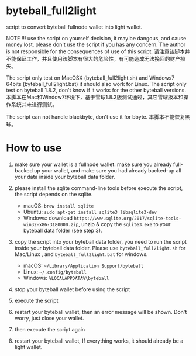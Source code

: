 # byteball_full2light

script to convert byteball fullnode wallet into light wallet.

NOTE !!! use the script on yourself decision, it may be dangous, and cause money lost. please don't use the script if you has any concern. The author is not responsible for the consequences of use of this script. 
请注意该脚本并不能保证工作，并且使用该脚本有很大的危险性，有可能造成无法挽回的财产损失。

The script only test on MacOSX (byteball_full2light.sh) and Windows7 64bits (byteball_full2light.bat) it should also work for Linux. 
The script only test on byteball 1.8.2, don't know if it works for the other byteball versions. 
本脚本在Mac和Window7环境下，基于雪球1.8.2版测试通过，其它雪球版本和操作系统并未进行测试。

The script can not handle blackbyte, don't use it for bbyte.
本脚本不能恢复黑球。

# How to use

1. make sure your wallet is a fullnode wallet. make sure you already full-backed up your wallet, and make sure you had already backed-up all your data inside your byteball data folder. 

2. please install the sqlite command-line tools before execute the script, the script depends on the sqlite.
  
   *  macOS: `brew install sqlite`
   *  Ubuntu: `sudo apt-get install sqlite3 libsqlite3-dev`
   *  Windows: download `https://www.sqlite.org/2017/sqlite-tools-win32-x86-3180000.zip`, unzip & copy the `sqlite3.exe` to your byteball data folder (see step 3). 
  
3. copy the script into your byteball data folder, you need to run the script inside your byteball data folder. Please use `byteball_full2light.sh` for Mac/Linux , and `byteball_full2light.bat` for windows.

   *  macOS: `~/Library/Application Support/byteball`
   *  Linux: `~/.config/byteball`
   *  Windows: `%LOCALAPPDATA%\byteball`

4. stop your byteball wallet before using the script

5. execute the script 

6. restart your byteball wallet, then an error message will be shown. Don't worry, just close your wallet.

7. then execute the script again

8. restart your byteball wallet, If everything works, it should already be a light wallet.

